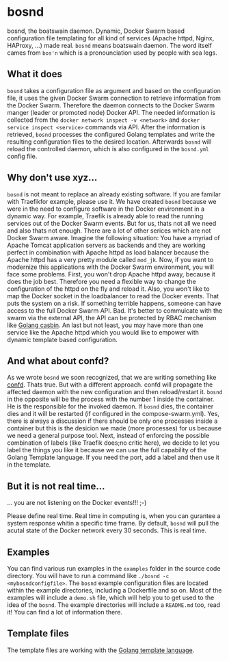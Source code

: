 # bosnd

bosnd, the boatswain daemon. Dynamic, Docker Swarm based configuration file templating for all kind of services (Apache httpd, Nginx, HAProxy, ...) made real. ```bosnd``` means boatswain daemon. The word itself cames from ```bos'n``` which is a pronounciation used by people with sea legs.

## What it does

```bosnd``` takes a configuration file as argument and based on the configuration file, it uses the given Docker Swarm connection to retrieve information from the Docker Swarm. Therefore the daemon connects to the Docker Swarm manger (leader or promoted node) Docker API. The needed information is collected from the ```docker network inspect -v <network>``` and ```docker service inspect <service>``` commands via API. After the information is retrieved, ```bosnd``` processes the configured Golang templates and write the resulting configuration files to the desired location. Afterwards ```bosnd``` will reload the controlled daemon, which is also configured in the ```bosnd.yml``` config file.

## Why don't use xyz...

```bosnd``` is not meant to replace an already existing software. If you are familar with Traefikfor example, please use it. We have created ```bosnd``` because we were in the need to configure software in the Docker environment in a dynamic way. For example, Traefik is already able to read the running services out of the Docker Swarm events. But for us, thats not all we need and also thats not enough. There are a lot of other serices which are not Docker Swarm aware. Imagine the following situation: You have a myriad of Apache Tomcat application servers as backends and they are working perfect in combination with Apache httpd as load balancer because the Apache httpd has a very pretty module called ```mod_jk```. Now, if you want to modernize this applications with the Docker Swarm environment, you will face some problems. First, you won't drop Apache httpd away, because it does the job best. Therefore you need a flexible way to change the configuration of the httpd on the fly and reload it. Also, you won't like to map the Docker socket in the loadbalancer to read the Docker events. That puts the system on a risk. If something terrible happens, someone can have access to the full Docker Swarm API. Bad. It's better to commuicate with the swarm via the external API, the API can be protected by RBAC mechanism like [Golang casbin](https://github.com/casbin/casbin-authz-plugin). An last but not least, you may have more than one service like the Apache httpd which you would like to empower with dynamic template based configuration.

## And what about confd?

As we wrote ```bosnd``` we soon recognized, that we are writing something like [confd](https://github.com/kelseyhightower/confd). Thats true. But with a different approach. confd will propagate the affected daemon with the new configuration and then reload/restart it. ```bosnd``` in the opposite will be the process with the number 1 inside the container. He is the responsible for the invoked daemon. If ```bosnd``` dies, the container dies and it will be restarted (if configured in the compose-swarm.yml). Yes, there is always a discussion if there should be only one processes inside a container but this is the desicion we made (more processes) for us because we need a general purpose tool. Next, instead of enforcing the possible combination of labels (like Traefik does;no critic here), we decide to let you label the things you like it because we can use the full capability of the Golang Template language. If you need the port, add a label and then use it in the template.

## But it is not real time...

... you are not listening on the Docker events!!! ;-)

Please define real time. Real time in computing is, when you can gurantee a system response whitin a specific time frame. By default, ```bosnd``` will pull the acutal state of the Docker network every 30 seconds. This is real time.

## Examples

You can find various run examples in the ```examples``` folder in the source code directory. You will have to run a command like ```./bosnd -c <mybosndconfigfile>```. The ```bosnd``` example configuration files are located within the example directories, including a Dockerfile and so on. Most of the examples will include a ```demo.sh``` file, which will help you to get used to the idea of the ```bosnd```. The example directories will include a ```README.md``` too, read it! You can find a lot of information there.

## Template files
The template files are working with the [Golang template language](https://golang.org/pkg/text/template/).